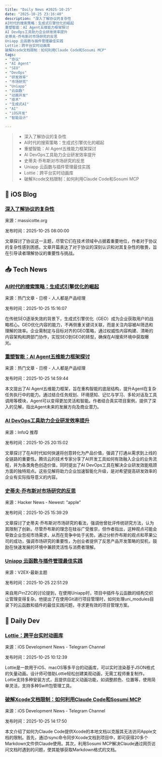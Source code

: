 ```yaml
---
title: "Daily News #2025-10-25"
date: "2025-10-25 23:16:40"
description: "深入了解协议的复杂性
AI时代的搜索策略：生成式引擎优化的崛起
重塑智能：AI Agent五维能力框架探讨
AI DevOps工具助力企业研发效率提升
史蒂夫·乔布斯对市场研究的反思
Uniapp 云函数与插件管理最佳实践
Lottie：跨平台实时动画库
破解Xcode文档限制：如何利用Claude Code和Sosumi MCP"
tags: 
- "协议"
- "AI Agent"
- "SEO"
- "DevOps"
- "研发效率"
- "市场研究"
- "Uniapp"
- "云函数"
- "动画开发"
- "技术"
- "生成式AI"
- "AI"
- "iOS开发"
- "智能设计"

---
```


> - 深入了解协议的复杂性
> - AI时代的搜索策略：生成式引擎优化的崛起
> - 重塑智能：AI Agent五维能力框架探讨
> - AI DevOps工具助力企业研发效率提升
> - 史蒂夫·乔布斯对市场研究的反思
> - Uniapp 云函数与插件管理最佳实践
> - Lottie：跨平台实时动画库
> - 破解Xcode文档限制：如何利用Claude Code和Sosumi MCP

## 🍎 iOS Blog

### [深入了解协议的复杂性](https://www.massicotte.org/step-by-step-conforming-to-protocols)

来源：massicotte.org

发布时间：2025-10-25 08:00:00

文章探讨了协议这一主题，尽管它们在技术领域中占据着重要地位，作者对于协议的复杂性感到困惑。文章开篇表达了对于协议的深刻认识和对其复杂性的敬畏，旨在引导读者理解协议的重要性与挑战。

## 📥 Tech News

### [AI时代的搜索策略：生成式引擎优化的崛起](https://www.woshipm.com/ai/6283158.html)

来源：热门文章 - 日榜 - 人人都是产品经理

发布时间：2025-10-25 15:16:07

在传统SEO逐渐失效的背景下，生成式引擎优化（GEO）成为企业获取用户的战略核心。GEO优化内容的能力，不再侧重关键词关联，而是关注内容被AI筛选和理解的效率。企业需制定与目标对齐的GEO策略，通过权威性内容构建、清晰的内容架构和跨部门协作，实现SEO到GEO的转型，确保在AI搜索环境中获取曝光。

### [重塑智能：AI Agent五维能力框架探讨](https://www.woshipm.com/ai/6283631.html)

来源：热门文章 - 日榜 - 人人都是产品经理

发布时间：2025-10-25 14:59:44

本文提出了AI Agent五维能力框架，旨在重构智能的底层结构，提升Agent在复杂任务执行中的能力。通过结合任务规划、环境感知、记忆与学习、多轮对话及工具调用等模块，Agent可以变得更加灵活和智能。作者结合真实项目案例，提供了深入的见解，指出Agent未来的发展方向及商业潜力。

### [AI DevOps工具助力企业研发效率提升](https://www.infoq.cn/article/c4dUI2RUK1A3K4drkNxe)

来源：InfoQ 推荐

发布时间：2025-10-25 20:15:02

文章探讨了在AI时代如何快速将创意转化为产品价值，强调了打通从需求到上线的全链路的重要性。腾讯云的技术专家分享了AI开发工具如何有效融入企业的业务流程，并为各类角色创造价值，同时提出了AI DevOps工具在解决企业研发效能瓶颈方面的独特观点。这些见解将助力企业加速智能化升级，是对希望提高研发效率的企业有实际指导意义的内容。

### [史蒂夫·乔布斯对市场研究的反思](https://blog.flexmr.net/steve-jobs-market-research)

来源：Hacker News - Newest: "apple"

发布时间：2025-10-25 15:39:29

文章探讨了史蒂夫·乔布斯对市场研究的看法，强调他曾批评传统研究方法，认为其限制了创新。尽管乔布斯的理念在硅谷广受推崇，但作者指出，这种观点可能会导致企业忽视市场需求，从而在竞争中处于劣势。通过分析乔布斯的观点和苹果公司的成功，强调市场研究的重要性，为创业者提供了反思产品开发策略的契机，鼓励在快速发展的环境中兼顾灵活性与消费者理解。

### [Uniapp 云函数与插件管理最佳实践](https://www.v2ex.com/t/1168359)

来源：V2EX-最新主题

发布时间：2025-10-25 22:51:29

来自用户rrZ2C的讨论提到，在使用Uniapp时，项目中插件与云函数的结构交织让管理变得复杂。他提出了在使用Git进行项目管理时，如何处理uni_modules目录下的云函数和插件的最佳实践问题，寻求更有效的项目管理方案。

## 💾 Daily Dev

### [Lottie：跨平台实时动画库](https://github.com/airbnb/lottie-ios)

来源：iOS Development News - Telegram Channel

发布时间：2025-10-25 10:12:39

Lottie是一款用于iOS、macOS等多平台的动画库，可以实时渲染基于JSON格式的矢量动画。设计师可借助Lottie轻松创建美观动画，无需工程师重复制作。Lottie支持多种安装方式，且提供自定义动画功能，如调整颜色、位置等，使用简单灵活，支持多种Swift包管理工具。

### [破解Xcode文档限制：如何利用Claude Code和Sosumi MCP](https://samwize.com/2025/10/25/secret-xcode-docs-for-claude-code-sosumi-mcp/)

来源：iOS Development News - Telegram Channel

发布时间：2025-10-25 14:17:50

本文介绍了如何为Claude Code提供Xcode的本地文档以克服其无法访问Apple文档的限制。首先，通过rsync命令同步Xcode文档到项目中，即可获得20多个Markdown文件供Claude使用。其次，利用Sosumi MCP解决Claude通过网页访问文档时遇到的问题，使其能够获取Markdown格式的文档。
